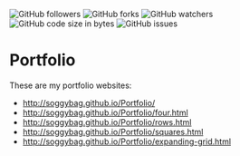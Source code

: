 ![GitHub followers](https://img.shields.io/github/followers/soggybag?style=social)
![GitHub forks](https://img.shields.io/github/forks/soggybag/Portfolio?style=social)
![GitHub watchers](https://img.shields.io/github/watchers/soggybag/Portfolio?style=social)
![GitHub code size in bytes](https://img.shields.io/github/languages/code-size/soggybag/Portfolio)
![GitHub issues](https://img.shields.io/github/issues/soggybag/Portfolio)

# Portfolio

These are my portfolio websites:

- http://soggybag.github.io/Portfolio/
- http://soggybag.github.io/Portfolio/four.html
- http://soggybag.github.io/Portfolio/rows.html
- http://soggybag.github.io/Portfolio/squares.html
- http://soggybag.github.io/Portfolio/expanding-grid.html

<!--

TODO: Four sections with content. 

1. Statement
2. Skills
3. Experience
4. Projects/interests

TODO: Projects. Need to compile projects into a single page. 

1. Data vis
1. Tutorials - Use rows.html to list and link all tutorials. Add icons for tech and topics of each tutorial
	- React Fundamentals
	- React Timers
	- Tetris
	- ...
1. Code libraries
	- Sprite class 
	- image streak
	- Harmonograph
	- Pixelgram

You can view my design work at Behance.net

[https://www.behance.net/mitchellhudson](https://www.behance.net/mitchellhudson)

You will find art and design for completed projects and work in progress. At the moment I have been concentrating on my iOS
development skills. You can find the design work for these apps on Behance. The projects themselves exist here on Github. 

[https://github.com/soggybag/scribblegram](https://github.com/soggybag/scribblegram)

[On the App Store](https://itunes.apple.com/us/app/scribblegram/id955086437?mt=8&uo=4)

[https://github.com/soggybag/20-Life](https://github.com/soggybag/20-Life)

[On the App Store](https://itunes.apple.com/us/app/20-life/id954969580?mt=8&uo=4)


Here are a few more projects. 

[https://github.com/soggybag/Falling-Stars](https://github.com/soggybag/Falling-Stars)

[https://github.com/soggybag/Sine-Wave](https://github.com/soggybag/Sine-Wave)

[https://github.com/soggybag/Tower-Defense](https://github.com/soggybag/Tower-Defense)

## Wordpress work
I taught a class in web design using Wordpress. The class covered creating a blog theme for Wordpress from scratch and 
creating a custom web site using Wordpress as a CMS. 

### Sample Theme

A theme created (2012) as an in class example. View my blog using this theme here:
[http://www.super-freq.com](http://www.super-freq.com)

The source for the theme is here:
[https://github.com/soggybag/WP-Theme-2](https://github.com/soggybag/WP-Theme-2)

### Non-profit sites

The class would create sites for non-profit organizations when project were available. I would art direct and cosult for 
the entire class, with each student making their own version of the site. 

#### Nob Hill Gazette

This is a demo for a redesign of the Nob HillGazzette web site. I did extensive revisions of the student work for the 
client on this project. 

[http://webdevils.com/web3/nhg/](http://webdevils.com/web3/nhg/)

#### Farm2City.org
This is a student created site that was adopted and in use by the client. 

[http://www.farm2city.org](http://www.farm2city.org)

-->
